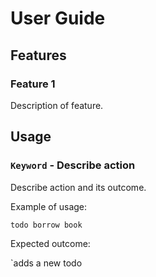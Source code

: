 # User Guide

## Features 

### Feature 1 
Description of feature.

## Usage

### `Keyword` - Describe action

Describe action and its outcome.

Example of usage: 

`todo borrow book`

Expected outcome:

`adds a new todo
